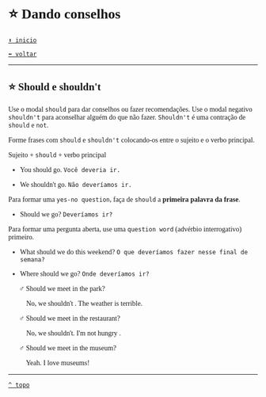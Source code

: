 <font face="Calibri">

# ⭐ Dando conselhos

[`⬆️ inicio`](../../EF%20Route.md)

[`⬅️ voltar`](../Iniciante%202.md)

---

## ⭐ Should e shouldn't

Use o modal `should` para dar conselhos ou fazer recomendações.
Use o modal negativo `shouldn't` para aconselhar alguém do que não fazer. 
`Shouldn't` é uma contração de `should` e `not`.

Forme frases com `should` e `shouldn't` colocando-os entre o sujeito e o verbo principal.

Sujeito + `should` + verbo principal

+ You should go.
  `Você deveria ir.`

+ We shouldn't go.
  `Não deveríamos ir.`

Para formar uma `yes-no question`, faça de `should` a **primeira palavra da frase**.

+ Should we go?
  `Deveríamos ir?`

Para formar uma pergunta aberta, use uma `question word` (advérbio interrogativo) primeiro.

+ What should we do this weekend?
  `O que deveríamos fazer nesse final de semana?`

+ Where should we go?
  `Onde deveríamos ir?`

🧔🏻‍♂️ Should we meet in the park?

👩🏻‍🦰 No, we shouldn't . The weather is terrible.

🧔🏻‍♂️ Should we meet in the restaurant?

👩🏻‍🦰 No, we shouldn't. I'm not hungry .

🧔🏻‍♂️ Should we meet in the museum?

👩🏻‍🦰 Yeah. I love museums!

---

[`^ topo`](#-Dando-conselhos)
</font>

